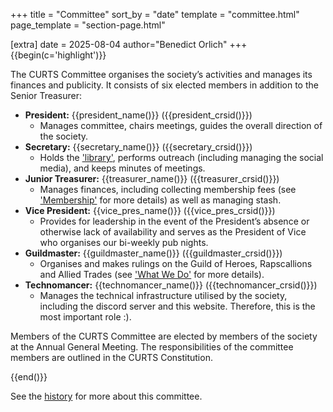+++
title = "Committee"
sort_by = "date"
template = "committee.html"
page_template = "section-page.html"

[extra]
date = 2025-08-04
author="Benedict Orlich"
+++
{{begin(c='highlight')}}

The CURTS Committee organises the society’s activities and manages its finances and publicity. It consists of six elected members in addition to the Senior Treasurer:

<!-- Edit the current committee in `config.toml` -->

- **President:** {{president_name()}} ({{president_crsid()}})
    - Manages committee, chairs meetings, guides the overall direction of the society.
- **Secretary:** {{secretary_name()}} ({{secretary_crsid()}})
    - Holds the ['library'](@/games-resources/library.md), performs outreach (including managing the social media), and keeps minutes of meetings.
- **Junior Treasurer:** {{treasurer_name()}} ({{treasurer_crsid()}})
    - Manages finances, including collecting membership fees (see ['Membership'](@/about-us/membership.md) for more details) as well as managing stash.
- **Vice President:** {{vice_pres_name()}} ({{vice_pres_crsid()}})
    - Provides for leadership in the event of the President’s absence or otherwise lack of availability and serves as the President of Vice who organises our bi-weekly pub nights.
- **Guildmaster:** {{guildmaster_name()}} ({{guildmaster_crsid()}})
    - Organises and makes rulings on the Guild of Heroes, Rapscallions and Allied Trades (see ['What We Do'](@/about-us/what-we-do.md) for more details).
- **Technomancer:** {{technomancer_name()}} ({{technomancer_crsid()}})
    - Manages the technical infrastructure utilised by the society, including the discord server and this website. Therefore, this is the most important role :).

Members of the CURTS Committee are elected by members of the society at the Annual General Meeting. The responsibilities of the committee members are outlined in the CURTS Constitution.

{{end()}}

See the [history](/history/) for more about this committee.
